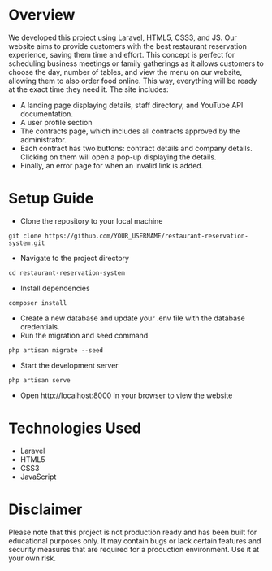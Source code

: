 # Overview

We developed this project using Laravel, HTML5, CSS3, and JS. Our website aims to provide customers with the best restaurant reservation experience, saving them time and effort. This concept is perfect for scheduling business meetings or family gatherings as it allows customers to choose the day, number of tables, and view the menu on our website, allowing them to also order food online. This way, everything will be ready at the exact time they need it. The site includes:


- A landing page displaying details, staff directory, and YouTube API documentation.
- A user profile section
- The contracts page, which includes all contracts approved by the administrator.
- Each contract has two buttons: contract details and company details. Clicking on them will open a pop-up displaying the details.
- Finally, an error page for when an invalid link is added.


# Setup Guide

- Clone the repository to your local machine
```
git clone https://github.com/YOUR_USERNAME/restaurant-reservation-system.git
```
- Navigate to the project directory
```
cd restaurant-reservation-system
```
- Install dependencies
```
composer install
```
- Create a new database and update your .env file with the database credentials.
- Run the migration and seed command
```
php artisan migrate --seed
```
- Start the development server
```
php artisan serve
```
- Open http://localhost:8000 in your browser to view the website


# Technologies Used
- Laravel
- HTML5
- CSS3
- JavaScript

# Disclaimer
Please note that this project is not production ready and has been built for educational purposes only. It may contain bugs or lack certain features and security measures that are required for a production environment. Use it at your own risk.
